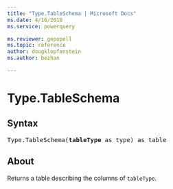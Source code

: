 ```yaml
---
title: "Type.TableSchema | Microsoft Docs"
ms.date: 4/16/2018
ms.service: powerquery

ms.reviewer: gepopell
ms.topic: reference
author: dougklopfenstein
ms.author: bezhan

---
```

# Type.TableSchema

## Syntax

<pre>
Type.TableSchema(<b>tableType</b> as type) as table
</pre>

## About

Returns a table describing the columns of `tableType`.
  
  

